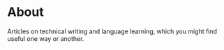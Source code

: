 # About

Articles on technical writing and language learning, which you might find useful one way or another.

<image scr="https://unsplash.com/photos/shallow-focus-photography-of-books-lUaaKCUANVI">